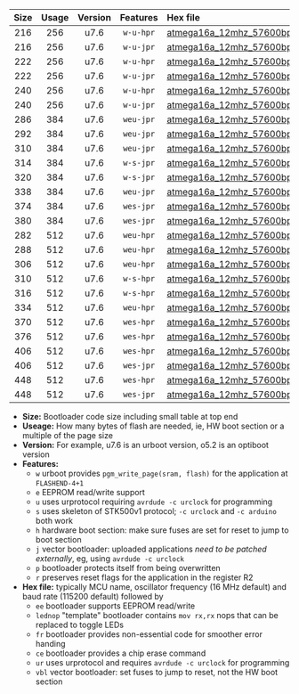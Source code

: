 |Size|Usage|Version|Features|Hex file|
|:-:|:-:|:-:|:-:|:--|
|216|256|u7.6|`w-u-hpr`|[atmega16a_12mhz_57600bps_ur.hex](https://raw.githubusercontent.com/stefanrueger/urboot/main/atmega16a_12mhz_57600bps_ur.hex)|
|216|256|u7.6|`w-u-jpr`|[atmega16a_12mhz_57600bps_ur_vbl.hex](https://raw.githubusercontent.com/stefanrueger/urboot/main/atmega16a_12mhz_57600bps_ur_vbl.hex)|
|222|256|u7.6|`w-u-hpr`|[atmega16a_12mhz_57600bps_lednop_ur.hex](https://raw.githubusercontent.com/stefanrueger/urboot/main/atmega16a_12mhz_57600bps_lednop_ur.hex)|
|222|256|u7.6|`w-u-jpr`|[atmega16a_12mhz_57600bps_lednop_ur_vbl.hex](https://raw.githubusercontent.com/stefanrueger/urboot/main/atmega16a_12mhz_57600bps_lednop_ur_vbl.hex)|
|240|256|u7.6|`w-u-hpr`|[atmega16a_12mhz_57600bps_lednop_fr_ur.hex](https://raw.githubusercontent.com/stefanrueger/urboot/main/atmega16a_12mhz_57600bps_lednop_fr_ur.hex)|
|240|256|u7.6|`w-u-jpr`|[atmega16a_12mhz_57600bps_lednop_fr_ur_vbl.hex](https://raw.githubusercontent.com/stefanrueger/urboot/main/atmega16a_12mhz_57600bps_lednop_fr_ur_vbl.hex)|
|286|384|u7.6|`weu-jpr`|[atmega16a_12mhz_57600bps_ee_ur_vbl.hex](https://raw.githubusercontent.com/stefanrueger/urboot/main/atmega16a_12mhz_57600bps_ee_ur_vbl.hex)|
|292|384|u7.6|`weu-jpr`|[atmega16a_12mhz_57600bps_ee_lednop_ur_vbl.hex](https://raw.githubusercontent.com/stefanrueger/urboot/main/atmega16a_12mhz_57600bps_ee_lednop_ur_vbl.hex)|
|310|384|u7.6|`weu-jpr`|[atmega16a_12mhz_57600bps_ee_lednop_fr_ur_vbl.hex](https://raw.githubusercontent.com/stefanrueger/urboot/main/atmega16a_12mhz_57600bps_ee_lednop_fr_ur_vbl.hex)|
|314|384|u7.6|`w-s-jpr`|[atmega16a_12mhz_57600bps_vbl.hex](https://raw.githubusercontent.com/stefanrueger/urboot/main/atmega16a_12mhz_57600bps_vbl.hex)|
|320|384|u7.6|`w-s-jpr`|[atmega16a_12mhz_57600bps_lednop_vbl.hex](https://raw.githubusercontent.com/stefanrueger/urboot/main/atmega16a_12mhz_57600bps_lednop_vbl.hex)|
|338|384|u7.6|`weu-jpr`|[atmega16a_12mhz_57600bps_ee_lednop_fr_ce_ur_vbl.hex](https://raw.githubusercontent.com/stefanrueger/urboot/main/atmega16a_12mhz_57600bps_ee_lednop_fr_ce_ur_vbl.hex)|
|374|384|u7.6|`wes-jpr`|[atmega16a_12mhz_57600bps_ee_vbl.hex](https://raw.githubusercontent.com/stefanrueger/urboot/main/atmega16a_12mhz_57600bps_ee_vbl.hex)|
|380|384|u7.6|`wes-jpr`|[atmega16a_12mhz_57600bps_ee_lednop_vbl.hex](https://raw.githubusercontent.com/stefanrueger/urboot/main/atmega16a_12mhz_57600bps_ee_lednop_vbl.hex)|
|282|512|u7.6|`weu-hpr`|[atmega16a_12mhz_57600bps_ee_ur.hex](https://raw.githubusercontent.com/stefanrueger/urboot/main/atmega16a_12mhz_57600bps_ee_ur.hex)|
|288|512|u7.6|`weu-hpr`|[atmega16a_12mhz_57600bps_ee_lednop_ur.hex](https://raw.githubusercontent.com/stefanrueger/urboot/main/atmega16a_12mhz_57600bps_ee_lednop_ur.hex)|
|306|512|u7.6|`weu-hpr`|[atmega16a_12mhz_57600bps_ee_lednop_fr_ur.hex](https://raw.githubusercontent.com/stefanrueger/urboot/main/atmega16a_12mhz_57600bps_ee_lednop_fr_ur.hex)|
|310|512|u7.6|`w-s-hpr`|[atmega16a_12mhz_57600bps.hex](https://raw.githubusercontent.com/stefanrueger/urboot/main/atmega16a_12mhz_57600bps.hex)|
|316|512|u7.6|`w-s-hpr`|[atmega16a_12mhz_57600bps_lednop.hex](https://raw.githubusercontent.com/stefanrueger/urboot/main/atmega16a_12mhz_57600bps_lednop.hex)|
|334|512|u7.6|`weu-hpr`|[atmega16a_12mhz_57600bps_ee_lednop_fr_ce_ur.hex](https://raw.githubusercontent.com/stefanrueger/urboot/main/atmega16a_12mhz_57600bps_ee_lednop_fr_ce_ur.hex)|
|370|512|u7.6|`wes-hpr`|[atmega16a_12mhz_57600bps_ee.hex](https://raw.githubusercontent.com/stefanrueger/urboot/main/atmega16a_12mhz_57600bps_ee.hex)|
|376|512|u7.6|`wes-hpr`|[atmega16a_12mhz_57600bps_ee_lednop.hex](https://raw.githubusercontent.com/stefanrueger/urboot/main/atmega16a_12mhz_57600bps_ee_lednop.hex)|
|406|512|u7.6|`wes-hpr`|[atmega16a_12mhz_57600bps_ee_lednop_fr.hex](https://raw.githubusercontent.com/stefanrueger/urboot/main/atmega16a_12mhz_57600bps_ee_lednop_fr.hex)|
|406|512|u7.6|`wes-jpr`|[atmega16a_12mhz_57600bps_ee_lednop_fr_vbl.hex](https://raw.githubusercontent.com/stefanrueger/urboot/main/atmega16a_12mhz_57600bps_ee_lednop_fr_vbl.hex)|
|448|512|u7.6|`wes-hpr`|[atmega16a_12mhz_57600bps_ee_lednop_fr_ce.hex](https://raw.githubusercontent.com/stefanrueger/urboot/main/atmega16a_12mhz_57600bps_ee_lednop_fr_ce.hex)|
|448|512|u7.6|`wes-jpr`|[atmega16a_12mhz_57600bps_ee_lednop_fr_ce_vbl.hex](https://raw.githubusercontent.com/stefanrueger/urboot/main/atmega16a_12mhz_57600bps_ee_lednop_fr_ce_vbl.hex)|

- **Size:** Bootloader code size including small table at top end
- **Useage:** How many bytes of flash are needed, ie, HW boot section or a multiple of the page size
- **Version:** For example, u7.6 is an urboot version, o5.2 is an optiboot version
- **Features:**
  + `w` urboot provides `pgm_write_page(sram, flash)` for the application at `FLASHEND-4+1`
  + `e` EEPROM read/write support
  + `u` uses urprotocol requiring `avrdude -c urclock` for programming
  + `s` uses skeleton of STK500v1 protocol; `-c urclock` and `-c arduino` both work
  + `h` hardware boot section: make sure fuses are set for reset to jump to boot section
  + `j` vector bootloader: uploaded applications *need to be patched externally*, eg, using `avrdude -c urclock`
  + `p` bootloader protects itself from being overwritten
  + `r` preserves reset flags for the application in the register R2
- **Hex file:** typically MCU name, oscillator frequency (16 MHz default) and baud rate (115200 default) followed by
  + `ee` bootloader supports EEPROM read/write
  + `lednop` "template" bootloader contains `mov rx,rx` nops that can be replaced to toggle LEDs
  + `fr` bootloader provides non-essential code for smoother error handing
  + `ce` bootloader provides a chip erase command
  + `ur` uses urprotocol and requires `avrdude -c urclock` for programming
  + `vbl` vector bootloader: set fuses to jump to reset, not the HW boot section
